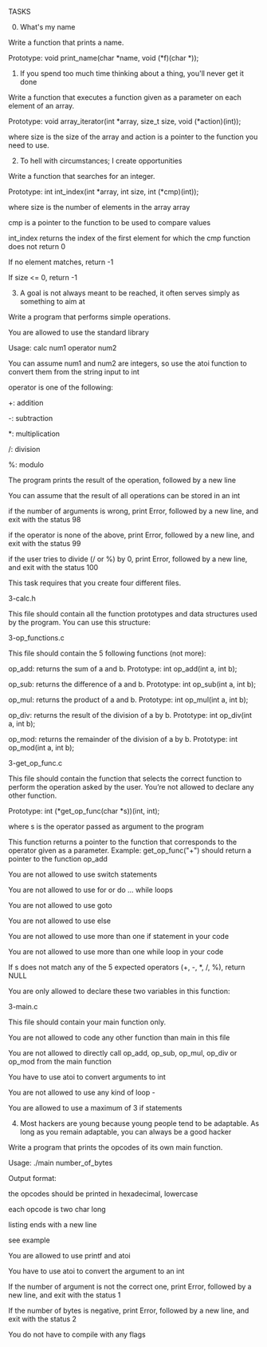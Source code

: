TASKS

0. What's my name

Write a function that prints a name.


Prototype: void print_name(char *name, void (*f)(char *));


1. If you spend too much time thinking about a thing, you'll never get it done

Write a function that executes a function given as a parameter on each element of an array.


Prototype: void array_iterator(int *array, size_t size, void (*action)(int));


where size is the size of the array and action is a pointer to the function you need to use.


2. To hell with circumstances; I create opportunities

Write a function that searches for an integer.


Prototype: int int_index(int *array, int size, int (*cmp)(int));


where size is the number of elements in the array array


cmp is a pointer to the function to be used to compare values


int_index returns the index of the first element for which the cmp function does not return 0


If no element matches, return -1


If size <= 0, return -1


3. A goal is not always meant to be reached, it often serves simply as something to aim at

Write a program that performs simple operations.


You are allowed to use the standard library


Usage: calc num1 operator num2


You can assume num1 and num2 are integers, so use the atoi function to convert them from the string input to int


operator is one of the following:


+: addition

-: subtraction

*: multiplication

/: division

%: modulo

The program prints the result of the operation, followed by a new line


You can assume that the result of all operations can be stored in an int


if the number of arguments is wrong, print Error, followed by a new line, and exit with the status 98


if the operator is none of the above, print Error, followed by a new line, and exit with the status 99


if the user tries to divide (/ or %) by 0, print Error, followed by a new line, and exit with the status 100


This task requires that you create four different files.


3-calc.h

This file should contain all the function prototypes and data structures used by the program. You can use this structure:

3-op_functions.c

This file should contain the 5 following functions (not more):


op_add: returns the sum of a and b. Prototype: int op_add(int a, int b);

op_sub: returns the difference of a and b. Prototype: int op_sub(int a, int b);

op_mul: returns the product of a and b. Prototype: int op_mul(int a, int b);

op_div: returns the result of the division of a by b. Prototype: int op_div(int a, int b);

op_mod: returns the remainder of the division of a by b. Prototype: int op_mod(int a, int b);

3-get_op_func.c

This file should contain the function that selects the correct function to perform the operation asked by the user. You’re not allowed to declare any other function.


Prototype: int (*get_op_func(char *s))(int, int);

where s is the operator passed as argument to the program

This function returns a pointer to the function that corresponds to the operator given as a parameter. Example: get_op_func("+") should return a pointer to the function op_add

You are not allowed to use switch statements

You are not allowed to use for or do ... while loops

You are not allowed to use goto

You are not allowed to use else

You are not allowed to use more than one if statement in your code

You are not allowed to use more than one while loop in your code

If s does not match any of the 5 expected operators (+, -, *, /, %), return NULL

You are only allowed to declare these two variables in this function:

3-main.c

This file should contain your main function only.


You are not allowed to code any other function than main in this file

You are not allowed to directly call op_add, op_sub, op_mul, op_div or op_mod from the main function

You have to use atoi to convert arguments to int

You are not allowed to use any kind of loop -

You are allowed to use a maximum of 3 if statements

4. Most hackers are young because young people tend to be adaptable. As long as you remain adaptable, you can always be a good hacker

Write a program that prints the opcodes of its own main function.


Usage: ./main number_of_bytes


Output format:


the opcodes should be printed in hexadecimal, lowercase

each opcode is two char long

listing ends with a new line

see example

You are allowed to use printf and atoi


You have to use atoi to convert the argument to an int


If the number of argument is not the correct one, print Error, followed by a new line, and exit with the status 1


If the number of bytes is negative, print Error, followed by a new line, and exit with the status 2


You do not have to compile with any flags
